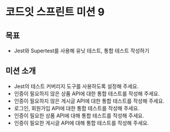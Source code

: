 # 코드잇 스프린트 미션 9

## 목표

- Jest와 Supertest를 사용해 유닛 테스트, 통합 테스트 작성하기

## 미션 소개

- Jest의 테스트 커버리지 도구를 사용하도록 설정해 주세요.
- 인증이 필요하지 않은 상품 API에 대한 통합 테스트를 작성해 주세요.
- 인증이 필요하지 않은 게시글 API에 대한 통합 테스트를 작성해 주세요.
- 로그인, 회원가입 API에 대한 통합 테스트를 작성해 주세요.
- 인증이 필요한 상품 API에 대해 통합 테스트를 작성해 주세요.
- 인증이 필요한 게시글 API에 대해 통합 테스트를 작성해 주세요.
